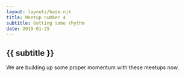 ```yaml
---
layout: layouts/base.njk
title: Meetup number 4
subtitle: Getting some rhythm
date: 2019-01-25
---
```


## {{ subtitle }}

We are building up some proper momentum with these meetups now.


